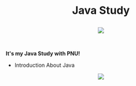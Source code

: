 # <p align="center">Java Study</p>

<p align="center">
<img src="https://img.shields.io/badge/Java-0696D7?style=for-the-badge&logo=Java&logoColor=yellow"> 
</p>
<br/>

__It's my Java Study with PNU!__
- Introduction About Java
  
<p align="center">
<img src="https://github-readme-stats.vercel.app/api?username=Jinseop-Sim&show_icons=true&theme=gruvbox&hide=["issues"]">
</p>
